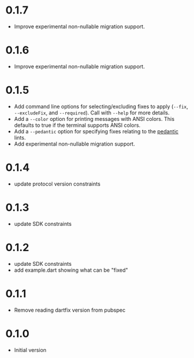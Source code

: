 # 0.1.7
* Improve experimental non-nullable migration support.

# 0.1.6
* Improve experimental non-nullable migration support.

# 0.1.5
* Add command line options for selecting/excluding fixes to apply (`--fix`,
  `--excludeFix`, and `--required`). Call with `--help` for more details.
* Add a `--color` option for printing messages with ANSI colors. This defaults
  to true if the terminal supports ANSI colors.
* Add a `--pedantic` option for specifying fixes relating to the [pedantic]
  lints.
* Add experimental non-nullable migration support.

[pedantic]: https://pub.dev/packages/pedantic

# 0.1.4
 * update protocol version constraints

# 0.1.3
 * update SDK constraints

# 0.1.2
 * update SDK constraints
 * add example.dart showing what can be "fixed"

# 0.1.1
 * Remove reading dartfix version from pubspec

# 0.1.0
 * Initial version
